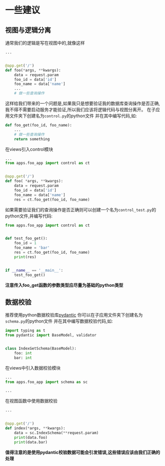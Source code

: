 # 一些建议

## 视图与逻辑分离

通常我们的逻辑是写在视图中的,就像这样

```python title="views.py"
...


@app.get('/')
def foo(*args, **kwargs):
    data = request.param
    foo_id = data['id']
    foo_name = data['name']
    ...
    # 做一些查询操作
```

这样给我们带来的一个问题是,如果我只是想要验证我的数据库查询操作是否正确,我不得不需要启动服务才能验证,所以我们应该将逻辑代码与视图分离开。
在子应用文件夹下创建名为`control.py`的python文件
并在其中编写代码,如:

```python title="control.py"
def foo_get(foo_id, foo_name):
    ...
    # 做一些查询操作
    return something
```

在views引入control模块

```python title="views.py"
...
from apps.foo_app import control as ct


@app.get('/')
def foo( *args, **kwargs):
    data = request.param
    foo_id = data['id']
    foo_name = data['name']
    res = ct.foo_get(foo_id, foo_name)
```

如果需要验证我们的查询操作是否正确则可以创建一个名为`control_test.py`的python文件,并编写代码:

```python title="control_test.py"
from apps.foo_app import control as ct


def test_foo_get():
    foo_id = 1
    foo_name = 'bar'
    res = ct.foo_get(foo_id, foo_name)
    print(res)


if __name__ == '__main__':
    test_foo_get()

```

**注意传入foo_get函数的参数类型应尽量为基础的python类型**

## 数据校验

推荐使用python数据校验库[pydantic](https://docs.pydantic.dev/)
你可以在子应用文件夹下创建名为`schema.py`的python文件
并在其中编写数据校验代码,如:

```python title="schema.py"
import typing as t
from pydantic import BaseModel, validator


class IndexGetSchema(BaseModel):
    foo: int
    bar: int

```

在views中引入数据校验模块

```python title="views.py"
...
from apps.foo_app import schema as sc

...
```

在视图函数中使用数据校验

```python title="views.py"
...


@app.get('/')
def index(*args, **kwargs):
    data = sc.IndexSchema(**request.param)
    print(data.foo)
    print(data.bar)
```

**值得注意的是使用pydantic校验数据可能会引发错误,这些错误应该由我们正确的处理**

